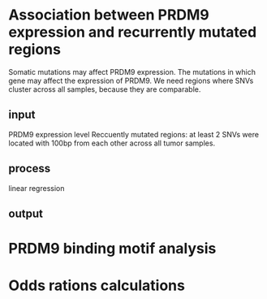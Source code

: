 # Association between PRDM9 expression and recurrently mutated regions
Somatic mutations may affect PRDM9 expression. The mutations in which gene may affect the expression of PRDM9. We need regions where SNVs cluster across all samples, because they are comparable.
## input
PRDM9 expression level
Reccuently mutated regions: at least 2 SNVs were located with 100bp from each other across all tumor samples.
## process
linear regression
## output
# PRDM9 binding motif analysis
# Odds rations calculations

<!--stackedit_data:
eyJoaXN0b3J5IjpbLTU0MDkwNjc1MiwtMjE0Mzc2OTg5LC0xMT
MxMjM4NTI1LDIxMjE4NzEwMjMsODk3MDE5NTU2LC0xNDQxMzc4
MTAzXX0=
-->